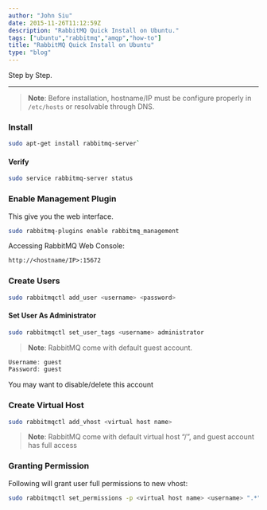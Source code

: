 ```yaml
---
author: "John Siu"
date: 2015-11-26T11:12:59Z
description: "RabbitMQ Quick Install on Ubuntu."
tags: ["ubuntu","rabbitmq","amqp","how-to"]
title: "RabbitMQ Quick Install on Ubuntu"
type: "blog"
---
```

Step by Step.
<!--more-->

---

> __Note__: Before installation, hostname/IP must be configure properly in `/etc/hosts` or resolvable through DNS.

### Install

```sh
sudo apt-get install rabbitmq-server`
```

#### Verify

```sh
sudo service rabbitmq-server status
```

### Enable Management Plugin

This give you the web interface.

```sh
sudo rabbitmq-plugins enable rabbitmq_management
```

Accessing RabbitMQ Web Console:

```txt
http://<hostname/IP>:15672
```

### Create Users

```sh
sudo rabbitmqctl add_user <username> <password>
```

#### Set User As Administrator

```sh
sudo rabbitmqctl set_user_tags <username> administrator
```

> __Note__: RabbitMQ come with default guest account.

```js
Username: guest
Password: guest
```

You may want to disable/delete this account

### Create Virtual Host

```sh
sudo rabbitmqctl add_vhost <virtual host name>
```

> __Note__: RabbitMQ come with default virtual host “/”, and guest account has full access

### Granting Permission

Following will grant user full permissions to new vhost:

```sh
sudo rabbitmqctl set_permissions -p <virtual host name> <username> ".*" ".*" ".*"
```
